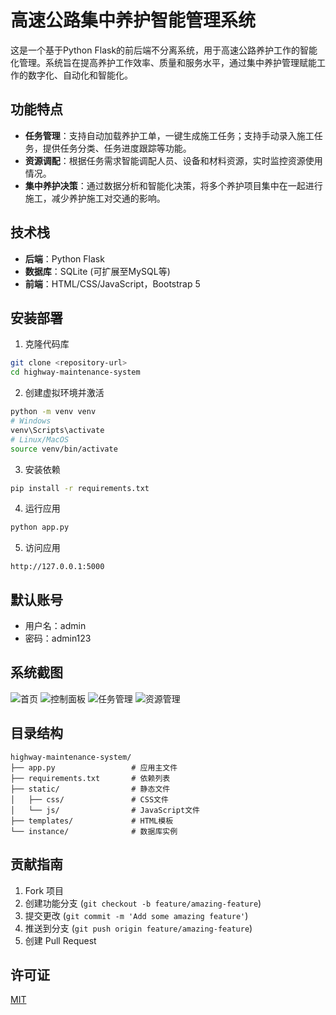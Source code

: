 # 高速公路集中养护智能管理系统

这是一个基于Python Flask的前后端不分离系统，用于高速公路养护工作的智能化管理。系统旨在提高养护工作效率、质量和服务水平，通过集中养护管理赋能工作的数字化、自动化和智能化。

## 功能特点

- **任务管理**：支持自动加载养护工单，一键生成施工任务；支持手动录入施工任务，提供任务分类、任务进度跟踪等功能。
- **资源调配**：根据任务需求智能调配人员、设备和材料资源，实时监控资源使用情况。
- **集中养护决策**：通过数据分析和智能化决策，将多个养护项目集中在一起进行施工，减少养护施工对交通的影响。

## 技术栈

- **后端**：Python Flask
- **数据库**：SQLite (可扩展至MySQL等)
- **前端**：HTML/CSS/JavaScript，Bootstrap 5

## 安装部署

1. 克隆代码库
```bash
git clone <repository-url>
cd highway-maintenance-system
```

2. 创建虚拟环境并激活
```bash
python -m venv venv
# Windows
venv\Scripts\activate
# Linux/MacOS
source venv/bin/activate
```

3. 安装依赖
```bash
pip install -r requirements.txt
```

4. 运行应用
```bash
python app.py
```

5. 访问应用
```
http://127.0.0.1:5000
```

## 默认账号

- 用户名：admin
- 密码：admin123

## 系统截图

![首页](screenshots/home.png)
![控制面板](screenshots/dashboard.png)
![任务管理](screenshots/tasks.png)
![资源管理](screenshots/resources.png)

## 目录结构

```
highway-maintenance-system/
├── app.py                 # 应用主文件
├── requirements.txt       # 依赖列表
├── static/                # 静态文件
│   ├── css/               # CSS文件
│   └── js/                # JavaScript文件
├── templates/             # HTML模板
└── instance/              # 数据库实例
```

## 贡献指南

1. Fork 项目
2. 创建功能分支 (`git checkout -b feature/amazing-feature`)
3. 提交更改 (`git commit -m 'Add some amazing feature'`)
4. 推送到分支 (`git push origin feature/amazing-feature`)
5. 创建 Pull Request

## 许可证

[MIT](LICENSE) 